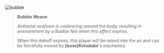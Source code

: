 ![bubble]

> **Bubble Weave**
>
> *Aetherial seafoam is coalescing around the body, resulting in ensnarement
> by a Bubble Net when this effect expires.*
>
> When this debuff expires, this player will be raised into the air and can be
> forcefully moved by **[boss]Ketuduke**'s mechanics.

[bubble]: /aai/ketuduke/debuffs/bubbleweave.png#debuff
